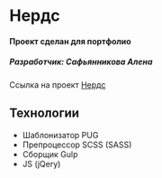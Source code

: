 # Нердс
#### Проект сделан для портфолио
##### Разработчик: Сафьянникова Алена

Ссылка на проект [Нердс](https://safyann.github.io/Nerds/)

## Технологии
- Шаблонизатор PUG
- Препроцессор SCSS (SASS)
- Сборщик Gulp
- JS (jQery)
